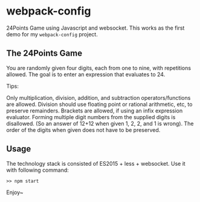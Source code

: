 # webpack-config
24Points Game using Javascript and websocket. This works as the first demo for my `webpack-config` project.

## The 24Points Game
You are randomly given four digits, each from one to nine, with repetitions allowed.
The goal is to enter an expression that evaluates to 24.

Tips:

Only multiplication, division, addition, and subtraction operators/functions are allowed.
Division should use floating point or rational arithmetic, etc, to preserve remainders.
Brackets are allowed, if using an infix expression evaluator.
Forming multiple digit numbers from the supplied digits is disallowed. (So an answer of 12+12 when given 1, 2, 2, and 1 is wrong).
The order of the digits when given does not have to be preserved.

## Usage
The technology stack is consisted of ES2015 + less + websocket. Use it with following command:
```
>> npm start
```
Enjoy~


